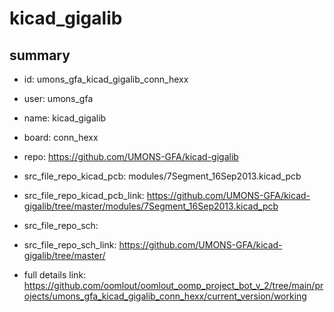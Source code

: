 # kicad_gigalib
 
## summary 
* id: umons_gfa_kicad_gigalib_conn_hexx
* user: umons_gfa
* name: kicad_gigalib
* board: conn_hexx
* repo: https://github.com/UMONS-GFA/kicad-gigalib
* src_file_repo_kicad_pcb: modules/7Segment_16Sep2013.kicad_pcb
* src_file_repo_kicad_pcb_link: https://github.com/UMONS-GFA/kicad-gigalib/tree/master/modules/7Segment_16Sep2013.kicad_pcb


* src_file_repo_sch: 
* src_file_repo_sch_link: https://github.com/UMONS-GFA/kicad-gigalib/tree/master/
* full details link: https://github.com/oomlout/oomlout_oomp_project_bot_v_2/tree/main/projects/umons_gfa_kicad_gigalib_conn_hexx/current_version/working  







